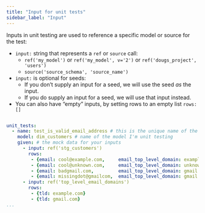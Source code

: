 ```yaml
---
title: "Input for unit tests"
sidebar_label: "Input"
---
```


Inputs in unit testing are used to reference a specific model or source for the test:

- `input:` string that represents a `ref` or `source` call:
    - `ref('my_model')` or `ref('my_model', v='2')` or `ref('dougs_project', 'users')`
    - `source('source_schema', 'source_name')`
- `input:` is optional for seeds:
    - If you don’t supply an input for a seed, we will use the seed _as_ the input.
    - If you do supply an input for a seed, we will use that input instead.
- You can also have “empty” inputs, by setting rows to an empty list `rows: []`

```yml

unit_tests:
  - name: test_is_valid_email_address # this is the unique name of the test
    model: dim_customers # name of the model I'm unit testing
    given: # the mock data for your inputs
      - input: ref('stg_customers')
        rows:
         - {email: cool@example.com,     email_top_level_domain: example.com}
         - {email: cool@unknown.com,     email_top_level_domain: unknown.com}
         - {email: badgmail.com,         email_top_level_domain: gmail.com}
         - {email: missingdot@gmailcom,  email_top_level_domain: gmail.com}
      - input: ref('top_level_email_domains')
        rows:
         - {tld: example.com}
         - {tld: gmail.com}
...

```